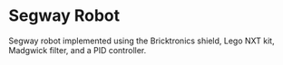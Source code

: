 # Segway Robot
Segway robot implemented using the Bricktronics shield, Lego NXT kit, Madgwick filter, and a PID controller.

